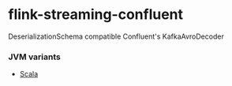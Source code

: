 # flink-streaming-confluent
DeserializationSchema compatible Confluent's KafkaAvroDecoder

### JVM variants 
* [Scala](scala-sbt/README.md)